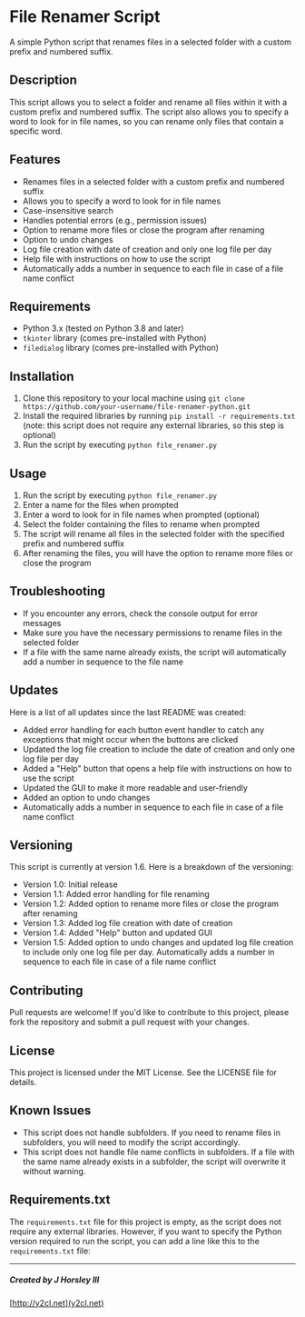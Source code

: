 # File Renamer Script
A simple Python script that renames files in a selected folder with a custom prefix and numbered suffix.

## Description
This script allows you to select a folder and rename all files within it with a custom prefix and numbered suffix. The script also allows you to specify a word to look for in file names, so you can rename only files that contain a specific word.

## Features

* Renames files in a selected folder with a custom prefix and numbered suffix
* Allows you to specify a word to look for in file names
* Case-insensitive search
* Handles potential errors (e.g., permission issues)
* Option to rename more files or close the program after renaming
* Option to undo changes
* Log file creation with date of creation and only one log file per day
* Help file with instructions on how to use the script
* Automatically adds a number in sequence to each file in case of a file name conflict

## Requirements

* Python 3.x (tested on Python 3.8 and later)
* `tkinter` library (comes pre-installed with Python)
* `filedialog` library (comes pre-installed with Python)

## Installation

1. Clone this repository to your local machine using `git clone https://github.com/your-username/file-renamer-python.git`
2. Install the required libraries by running `pip install -r requirements.txt` (note: this script does not require any external libraries, so this step is optional)
3. Run the script by executing `python file_renamer.py`

## Usage

1. Run the script by executing `python file_renamer.py`
2. Enter a name for the files when prompted
3. Enter a word to look for in file names when prompted (optional)
4. Select the folder containing the files to rename when prompted
5. The script will rename all files in the selected folder with the specified prefix and numbered suffix
6. After renaming the files, you will have the option to rename more files or close the program

## Troubleshooting

* If you encounter any errors, check the console output for error messages
* Make sure you have the necessary permissions to rename files in the selected folder
* If a file with the same name already exists, the script will automatically add a number in sequence to the file name

## Updates

Here is a list of all updates since the last README was created:

* Added error handling for each button event handler to catch any exceptions that might occur when the buttons are clicked
* Updated the log file creation to include the date of creation and only one log file per day
* Added a "Help" button that opens a help file with instructions on how to use the script
* Updated the GUI to make it more readable and user-friendly
* Added an option to undo changes
* Automatically adds a number in sequence to each file in case of a file name conflict

## Versioning

This script is currently at version 1.6. Here is a breakdown of the versioning:

* Version 1.0: Initial release
* Version 1.1: Added error handling for file renaming
* Version 1.2: Added option to rename more files or close the program after renaming
* Version 1.3: Added log file creation with date of creation
* Version 1.4: Added "Help" button and updated GUI
* Version 1.5: Added option to undo changes and updated log file creation to include only one log file per day. Automatically adds a number in sequence to each file in case of a file name conflict


## Contributing

Pull requests are welcome! If you'd like to contribute to this project, please fork the repository and submit a pull request with your changes.

## License

This project is licensed under the MIT License. See the LICENSE file for details.

## Known Issues

* This script does not handle subfolders. If you need to rename files in subfolders, you will need to modify the script accordingly.
* This script does not handle file name conflicts in subfolders. If a file with the same name already exists in a subfolder, the script will overwrite it without warning.

## Requirements.txt

The `requirements.txt` file for this project is empty, as the script does not require any external libraries. However, if you want to specify the Python version required to run the script, you can add a line like this to the `requirements.txt` file:

________________________________________________________________________________________________________________

##### Created by J Horsley III
[http://y2cl.net](y2cl.net)
